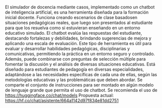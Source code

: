 El simulador de docencia mediante casos, implementado como un chatbot de inteligencia artificial, es una herramienta diseñada para la formación inicial docente. 
Funciona creando escenarios de clase basados ​​en situaciones pedagógicas reales, que luego son presentados al estudiante para que los resuelva como si estuvieran enseñando en un entorno educativo simulado. 
El chatbot evalúa las respuestas del estudiante, destacando fortalezas y debilidades, brindando sugerencias de mejora y aplicando una escala de evaluación. 
Este tipo de herramienta es útil para evaluar y desarrollar habilidades pedagógicas, disciplinarias y comunicativas, permitiendo la práctica en un entorno seguro y controlado. 
Además, puede combinarse con preguntas de selección múltiple para fomentar la discusión y el análisis de diversas situaciones educativas. 
Está diseñado para estudiantes de pedagogía en diversas especialidades, adaptándose a las necesidades específicas de cada una de ellas, según las metodologías educativas y las problemáticas que deben abordar. 
Se comparte el conjunto de instrucciones para ser montado en algún modelo de lenguaje grande que permita el uso de chatbot. 
Se recomienda el uso de https://huggingface.co/chat/models 
Propuesta actual: https://hf.co/chat/asistente/664a1142d97f834e81dd2751
